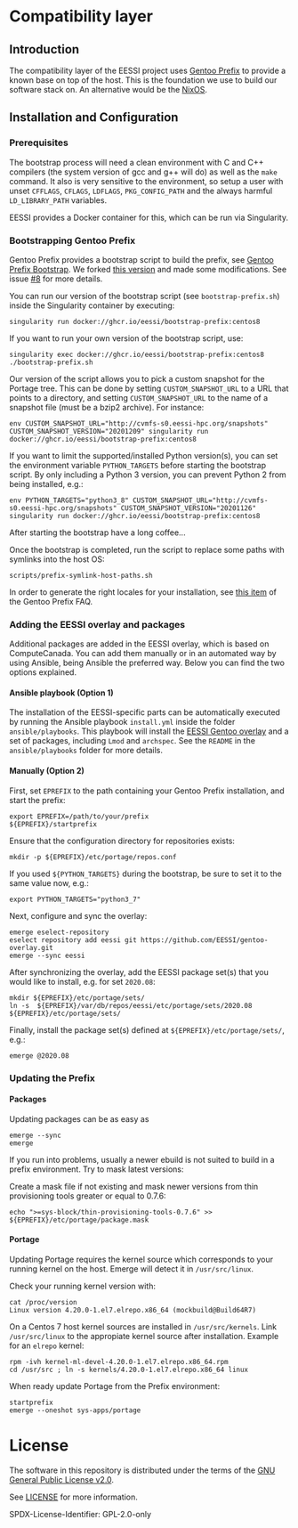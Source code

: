 # Compatibility layer

## Introduction

The compatibility layer of the EESSI project uses [Gentoo Prefix](https://wiki.gentoo.org/wiki/Project:Prefix)
to provide a known base on top of the host. This is the foundation we use to build our software stack on.
An alternative would be the [NixOS](https://nixos.org/).

## Installation and Configuration

### Prerequisites

The bootstrap process will need a clean environment with C and C++ compilers (the system version of gcc and g++ will do) as well as the `make` command. It also is very sensitive to 
the environment, so setup a user with unset `CFFLAGS`, `CFLAGS`, `LDFLAGS`, `PKG_CONFIG_PATH` and the always harmful `LD_LIBRARY_PATH` variables.

EESSI provides a Docker container for this, which can be run via Singularity.

### Bootstrapping Gentoo Prefix
Gentoo Prefix provides a bootstrap script to build the prefix, see [Gentoo Prefix Bootstrap](https://wiki.gentoo.org/wiki/Project:Prefix/Bootstrap).
We forked [this version](https://gitweb.gentoo.org/repo/proj/prefix.git/tree/scripts/bootstrap-prefix.sh?id=e77fd01734f21ec2e9c985c28ba4eb30c1b2bc9d)
and made some modifications. See issue [#8](https://github.com/EESSI/compatibility-layer/issues/8) for more details. 

You can run our version of the bootstrap script (see `bootstrap-prefix.sh`) inside the Singularity container by executing:
```
singularity run docker://ghcr.io/eessi/bootstrap-prefix:centos8
```

If you want to run your own version of the bootstrap script, use:
```
singularity exec docker://ghcr.io/eessi/bootstrap-prefix:centos8 ./bootstrap-prefix.sh
```
Our version of the script allows you to pick a custom snapshot for the Portage tree. This can be done by setting `CUSTOM_SNAPSHOT_URL` to
a URL that points to a directory, and setting `CUSTOM_SNAPSHOT_URL` to the name of a snapshot file (must be a bzip2 archive). For instance:
```
env CUSTOM_SNAPSHOT_URL="http://cvmfs-s0.eessi-hpc.org/snapshots" CUSTOM_SNAPSHOT_VERSION="20201209" singularity run docker://ghcr.io/eessi/bootstrap-prefix:centos8
```
If you want to limit the supported/installed Python version(s), you can set the environment variable `PYTHON_TARGETS` before starting the bootstrap script. By only including a Python 3 version, you can prevent Python 2 from being installed, e.g.:
```
env PYTHON_TARGETS="python3_8" CUSTOM_SNAPSHOT_URL="http://cvmfs-s0.eessi-hpc.org/snapshots" CUSTOM_SNAPSHOT_VERSION="20201126" singularity run docker://ghcr.io/eessi/bootstrap-prefix:centos8
```

After starting the bootstrap have a long coffee...

Once the bootstrap is completed, run the script to replace some paths with symlinks into the host OS:

```
scripts/prefix-symlink-host-paths.sh
```

In order to generate the right locales for your installation, see [this item](https://wiki.gentoo.org/wiki/Project:Prefix/FAQ#Add_an_en_US.UTF-8_locale)
of the Gentoo Prefix FAQ.

### Adding the EESSI overlay and packages
Additional packages are added in the EESSI overlay, which is based on ComputeCanada.
You can add them manually or in an automated way by using Ansible, being Ansible the preferred way. Below you can find the two options explained.

#### Ansible playbook (Option 1)
The installation of the EESSI-specific parts can be automatically executed by running the Ansible playbook `install.yml` inside the folder `ansible/playbooks`. 
This playbook will install the [EESSI Gentoo overlay](https://github.com/EESSI/gentoo-overlay) and a set of packages, including `Lmod` and `archspec`. See the `README` in the `ansible/playbooks` folder for more details.

#### Manually (Option 2)
First, set `EPREFIX` to the path containing your Gentoo Prefix installation, and start the prefix:
```
export EPREFIX=/path/to/your/prefix
${EPREFIX}/startprefix
```
Ensure that the configuration directory for repositories exists:
```
mkdir -p ${EPREFIX}/etc/portage/repos.conf
```
If you used `${PYTHON_TARGETS}` during the bootstrap, be sure to set it to the same value now, e.g.:
```
export PYTHON_TARGETS="python3_7"
```

Next, configure and sync the overlay:
```
emerge eselect-repository
eselect repository add eessi git https://github.com/EESSI/gentoo-overlay.git
emerge --sync eessi
```

After synchronizing the overlay, add the EESSI package set(s) that you would like to install, e.g. for set `2020.08`:
```
mkdir ${EPREFIX}/etc/portage/sets/
ln -s  ${EPREFIX}/var/db/repos/eessi/etc/portage/sets/2020.08 ${EPREFIX}/etc/portage/sets/
```

Finally, install the package set(s) defined at `${EPREFIX}/etc/portage/sets/`, e.g.:
```
emerge @2020.08
```

### Updating the Prefix
#### Packages
Updating packages can be as easy as
```
emerge --sync
emerge
```
If you run into problems, usually a newer ebuild is not suited to build in a prefix environment.
Try to mask latest versions:

Create a mask file if not existing and mask newer versions from thin provisioning tools greater or equal to 0.7.6:
```
echo ">=sys-block/thin-provisioning-tools-0.7.6" >> ${EPREFIX}/etc/portage/package.mask
```

#### Portage
Updating Portage requires the kernel source which corresponds to your running kernel on the host. Emerge will detect it in `/usr/src/linux`.

Check your running kernel version with:
```
cat /proc/version
Linux version 4.20.0-1.el7.elrepo.x86_64 (mockbuild@Build64R7) 
```

On a Centos 7 host kernel sources are installed in `/usr/src/kernels`. Link `/usr/src/linux` to the appropiate kernel source after installation. Example for an `elrepo` kernel:
```
rpm -ivh kernel-ml-devel-4.20.0-1.el7.elrepo.x86_64.rpm
cd /usr/src ; ln -s kernels/4.20.0-1.el7.elrepo.x86_64 linux
```

 When ready update Portage from the Prefix environment:
```
startprefix
emerge --oneshot sys-apps/portage
```

# License

The software in this repository is distributed under the terms of the
[GNU General Public License v2.0](https://opensource.org/licenses/GPL-2.0).

See [LICENSE](https://github.com/EESSI/compatibility-layer/blob/main/LICENSE) for more information.

SPDX-License-Identifier: GPL-2.0-only
